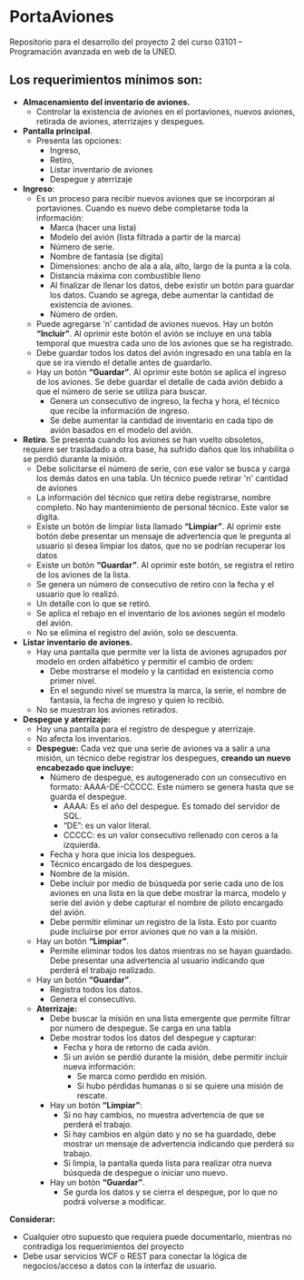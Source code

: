 # PortaAviones

Repositorio para el desarrollo del proyecto 2 del curso 03101 – Programación avanzada en web de la UNED.

## Los requerimientos mínimos son:

- **Almacenamiento del inventario de aviones.**
  - Controlar la existencia de aviones en el portaviones, nuevos aviones, retirada de aviones, aterrizajes y despegues.
- **Pantalla principal**.
  - Presenta las opciones:
    - Ingreso,
    - Retiro,
    - Listar inventario de aviones
    - Despegue y aterrizaje
- **Ingreso**:
  - Es un proceso para recibir nuevos aviones que se incorporan al portaviones. Cuando es nuevo debe completarse toda la información:
    - Marca (hacer una lista)
    - Modelo del avión (lista filtrada a partir de la marca)
    - Número de serie.
    - Nombre de fantasía (se digita)
    - Dimensiones: ancho de ala a ala, alto, largo de la punta a la cola.
    - Distancia máxima con combustible lleno
    - Al finalizar de llenar los datos, debe existir un botón para guardar los datos. Cuando se agrega, debe aumentar la cantidad de existencia de aviones.
    - Número de orden.
  - Puede agregarse ‘n’ cantidad de aviones nuevos. Hay un botón **“Incluir”**. Al oprimir este botón el avión se incluye en una tabla temporal que muestra cada uno de los aviones que se ha registrado.
  - Debe guardar todos los datos del avión ingresado en una tabla en la que se ira viendo el detalle antes de guardarlo.
  - Hay un botón **“Guardar”**. Al oprimir este botón se aplica el ingreso de los aviones. Se debe guardar el detalle de cada avión debido a que el número de serie se utiliza para buscar.
    - Genera un consecutivo de ingreso, la fecha y hora, el técnico que recibe la información de ingreso.
    - Se debe aumentar la cantidad de inventario en cada tipo de avión basados en el modelo del avión.
- **Retiro**. Se presenta cuando los aviones se han vuelto obsoletos, requiere ser trasladado a otra base, ha sufrido daños que los inhabilita o se perdió durante la misión.
  - Debe solicitarse el número de serie, con ese valor se busca y carga los demás datos en una tabla. Un técnico puede retirar 'n' cantidad de aviones
  - La información del técnico que retira debe registrarse, nombre completo. No hay mantenimiento de personal técnico. Este valor se digita.
  - Existe un botón de limpiar lista llamado **“Limpiar”**. Al oprimir este botón debe presentar un mensaje de advertencia que le pregunta al usuario si desea limpiar los datos, que no se podrían recuperar los datos
  - Existe un botón **“Guardar”**. Al oprimir este botón, se registra el retiro de los aviones de la lista.
  - Se genera un número de consecutivo de retiro con la fecha y el usuario que lo realizó.
  - Un detalle con lo que se retiró.
  - Se aplica el rebajo en el inventario de los aviones según el modelo del avión.
  - No se elimina el registro del avión, solo se descuenta.
- **Listar inventario de aviones.**
  - Hay una pantalla que permite ver la lista de aviones agrupados por modelo en orden alfabético y permitir el cambio de orden:
    - Debe mostrarse el modelo y la cantidad en existencia como primer nivel.
    - En el segundo nivel se muestra la marca, la serie, el nombre de fantasía, la fecha de ingreso y quien lo recibió.
  - No se muestran los aviones retirados.
- **Despegue y aterrizaje:**
  - Hay una pantalla para el registro de despegue y aterrizaje.
  - No afecta los inventarios.
  - **Despegue:** Cada vez que una serie de aviones va a salir a una misión, un técnico debe registrar los despegues, **creando un nuevo encabezado que incluye:**
    - Número de despegue, es autogenerado con un consecutivo en formato: AAAA-DE-CCCCC. Este número se genera hasta que se guarda el despegue.
      - AAAA: Es el año del despegue. Es tomado del servidor de SQL.
      - “DE”: es un valor literal.
      - CCCCC: es un valor consecutivo rellenado con ceros a la izquierda.
    - Fecha y hora que inicia los despegues.
    - Técnico encargado de los despegues.
    - Nombre de la misión.
    - Debe incluir por medio de búsqueda por serie cada uno de los aviones en una lista en la que debe mostrar la marca, modelo y serie del avión y debe capturar el nombre de piloto encargado del avión.
    - Debe permitir eliminar un registro de la lista. Esto por cuanto pude incluirse por error aviones que no van a la misión.
  - Hay un botón **“Limpiar”**.
    - Permite eliminar todos los datos mientras no se hayan guardado. Debe presentar una advertencia al usuario indicando que perderá el trabajo realizado.
  - Hay un botón **“Guardar”**.
    - Registra todos los datos.
    - Genera el consecutivo.
  - **Aterrizaje:**
    - Debe buscar la misión en una lista emergente que permite filtrar por número de despegue. Se carga en una tabla
    - Debe mostrar todos los datos del despegue y capturar:
      - Fecha y hora de retorno de cada avión.
      - Si un avión se perdió durante la misión, debe permitir incluir nueva información:
        - Se marca como perdido en misión.
        - Si hubo pérdidas humanas o si se quiere una misión de rescate.
    - Hay un botón **“Limpiar”**:
      - Si no hay cambios, no muestra advertencia de que se perderá el trabajo.
      - Si hay cambios en algún dato y no se ha guardado, debe mostrar un mensaje de advertencia indicando que perderá su trabajo.
      - Si limpia, la pantalla queda lista para realizar otra nueva búsqueda de despegue o iniciar uno nuevo.
    - Hay un botón **“Guardar”**.
      - Se gurda los datos y se cierra el despegue, por lo que no podrá volverse a modificar.

**Considerar:**

- Cualquier otro supuesto que requiera puede documentarlo, mientras no contradiga los requerimientos del proyecto
- Debe usar servicios WCF o REST para conectar la lógica de negocios/acceso a datos con la interfaz de usuario.
